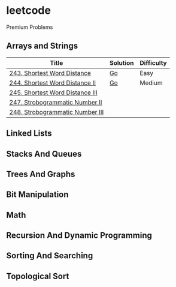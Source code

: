 # leetcode 

Premium Problems

## Arrays and Strings

| Title | Solution | Difficulty |
| --- | --- | --- |
| [243. Shortest Word Distance](https://leetcode.com/problems/shortest-word-distance/) | [Go](https://github.com/lee-hen/leetcode/tree/main/shortest_distance) | Easy | 
| [244. Shortest Word Distance II](https://leetcode.com/problems/shortest-word-distance-ii/) | [Go](https://github.com/lee-hen/leetcode/tree/main/shortest_distance2) | Medium |
| [245. Shortest Word Distance III](https://leetcode.com/problems/shortest-word-distance-iii/) | | |
| [247. Strobogrammatic Number II](https://leetcode.com/problems/strobogrammatic-number-ii/) | | |
| [248. Strobogrammatic Number III](https://leetcode.com/problems/strobogrammatic-number-iii/) | | |

## Linked Lists

## Stacks And Queues

## Trees And Graphs

## Bit Manipulation

## Math

## Recursion And Dynamic Programming

## Sorting And Searching

## Topological Sort
